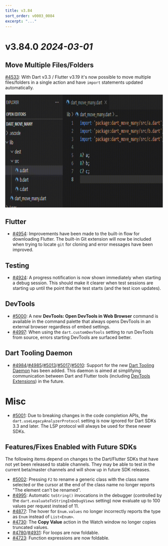 ```yaml
---
title: v3.84
sort_order: v0003_0084
excerpt: "..."
---
```


# v3.84.0 _2024-03-01_

## Move Multiple Files/Folders

[#4533](https://github.com/Dart-Code/Dart-Code/issues/4533): With Dart v3.3 / Flutter v3.19 it's now possible to move multiple files/folders in a single action and have `import` statements updated automatically.

<img loading="lazy" src="/images/release_notes/v3.84/move_many.gif" width="840" height="360" />

## Flutter

- [#4954](https://github.com/Dart-Code/Dart-Code/issues/4954): Improvements have been made to the built-in flow for downloading Flutter. The built-in Git extension will now be included when trying to locate `git` for cloning and error messages have been improved.

## Testing

- [#4924](https://github.com/Dart-Code/Dart-Code/issues/4924): A progress notification is now shown immediately when starting a debug session. This should make it clearer when test sessions are starting up until the point that the test starts (and the test icon updates).

## DevTools

- [#5000](https://github.com/Dart-Code/Dart-Code/issues/5000): A new **DevTools: Open DevTools in Web Browser** command is available in the command palette that always opens DevTools in an external browser regardless of embed settings.
- [#4997](https://github.com/Dart-Code/Dart-Code/issues/4997): When using the `dart.customDevTools` setting to run DevTools from source, errors starting DevTools are surfaced better.

## Dart Tooling Daemon

- [#4984](https://github.com/Dart-Code/Dart-Code/issues/4984)/[#4985](https://github.com/Dart-Code/Dart-Code/issues/4985)/[#5013](https://github.com/Dart-Code/Dart-Code/issues/5013)/[#5017](https://github.com/Dart-Code/Dart-Code/issues/5017)/[#5010](https://github.com/Dart-Code/Dart-Code/issues/5010): Support for the new [Dart Tooling Daemon](https://docs.flutter.dev/go/dart-tooling-daemon) has been added. This daemon is aimed at simplifying communication between Dart and Flutter tools (including [DevTools Extensions](https://github.com/flutter/devtools/tree/master/packages/devtools_extensions#readme)) in the future.

# Misc

- [#5001](https://github.com/Dart-Code/Dart-Code/issues/5001): Due to breaking changes in the code completion APIs, the `dart.useLegacyAnalyzerProtocol` setting is now ignored for Dart SDKs 3.3 and later. The LSP protocol will always be used for these newer SDKs.

## Features/Fixes Enabled with Future SDKs

The following items depend on changes to the Dart/Flutter SDKs that have not yet been released to stable channels. They may be able to test in the current beta/master channels and will show up in future SDK releases.

- [#5002](https://github.com/Dart-Code/Dart-Code/issues/5002): Pressing `F2` to rename a generic class with the class name selected or the cursor at the end of the class name no longer reports "The element can't be renamed".
- [#4995](https://github.com/Dart-Code/Dart-Code/issues/4995): Automatic `toString()` invocations in the debugger (controlled by the `dart.evaluateToStringInDebugViews` setting) now evaluate up to 100 values per request instead of 11.
- [#4877](https://github.com/Dart-Code/Dart-Code/issues/4877): The hover for `Enum.values` no longer incorrectly reports the type as `Enum` instead of `List<Enum>`.
- [#4730](https://github.com/Dart-Code/Dart-Code/issues/4730): The **Copy Value** action in the Watch window no longer copies truncated values.
- [#4780](https://github.com/Dart-Code/Dart-Code/issues/4780)/[#4931](https://github.com/Dart-Code/Dart-Code/issues/4931): For loops are now foldable.
- [#4723](https://github.com/Dart-Code/Dart-Code/issues/4723): Function expressions are now foldable.

